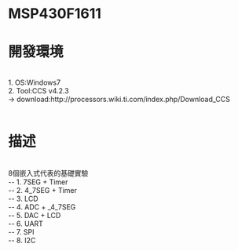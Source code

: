 # MSP430F1611

<h1>開發環境</h1><br>
1. OS:Windows7<br>
2. Tool:CCS v4.2.3<br>
-> download:http://processors.wiki.ti.com/index.php/Download_CCS<br>
<br>
<h1>描述</h1><br>
8個嵌入式代表的基礎實驗<br>
-- 1. 7SEG + Timer<br>
-- 2. 4_7SEG + Timer<br>
-- 3. LCD<br>
-- 4. ADC + _4_7SEG<br>
-- 5. DAC + LCD<br>
-- 6. UART<br>
-- 7. SPI<br>
-- 8. I2C<br>
